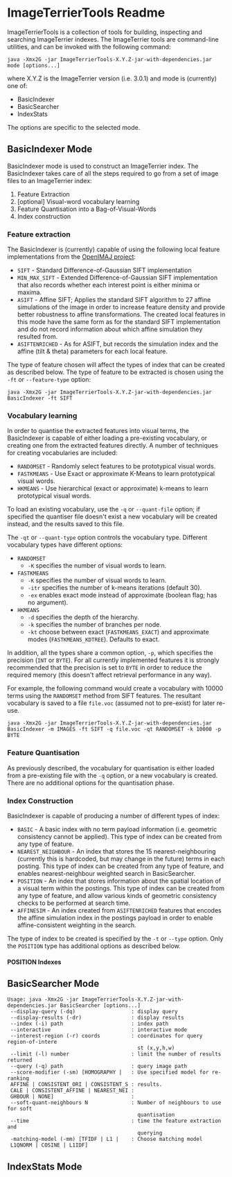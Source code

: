 # ImageTerrierTools Readme #

ImageTerrierTools is a collection of tools for building, inspecting and searching ImageTerrier indexes. The ImageTerrier tools are command-line utilities, and can be invoked with the following command:

	java -Xmx2G -jar ImageTerrierTools-X.Y.Z-jar-with-dependencies.jar mode [options...]

where X.Y.Z is the ImageTerrier version (i.e. 3.0.1) and mode is (currently) one of:

* BasicIndexer
* BasicSearcher
* IndexStats

The options are specific to the selected mode.

## BasicIndexer Mode ##

BasicIndexer mode is used to construct an ImageTerrier index. The BasicIndexer takes care of all the steps required to go from a set of image files to an ImageTerrier index:

1. Feature Extraction
2. [optional] Visual-word vocabulary learning
3. Feature Quantisation into a Bag-of-Visual-Words
4. Index construction

### Feature extraction ###
The BasicIndexer is (currently) capable of using the following local feature implementations from the [OpenIMAJ project](http://www.openimaj.org):

* `SIFT`  -  Standard Difference-of-Gaussian SIFT implementation
* `MIN_MAX_SIFT`  -  Extended Difference-of-Gaussian SIFT implementation that also records whether each interest point is either minima or maxima.
* `ASIFT`  -  Affine SIFT; Applies the standard SIFT algorithm to 27 affine simulations of the image in order to increase feature density and provide better robustness to affine transformations. The created local features in this mode have the same form as for the standard SIFT implementation and do not record information about which affine simulation they resulted from.
* `ASIFTENRICHED`  -  As for ASIFT, but records the simulation index and the affine (tilt & theta) parameters for each local feature.

The type of feature chosen will affect the types of index that can be created as described below. The type of feature to be extracted is chosen using the `-ft` or `--feature-type` option:

	java -Xmx2G -jar ImageTerrierTools-X.Y.Z-jar-with-dependencies.jar BasicIndexer -ft SIFT

### Vocabulary learning ###
In order to quantise the extracted features into visual terms, the BasicIndexer is capable of either loading a pre-existing vocabulary, or creating one from the extracted features directly. A number of techniques for creating vocabularies are included:

* `RANDOMSET`  -  Randomly select features to be prototypical visual words.
* `FASTKMEANS`  -  Use Exact or approximate K-Means to learn prototypical visual words.
* `HKMEANS`  -  Use hierarchical (exact or approximate) k-means to learn prototypical visual words.

To load an existing vocabulary, use the `-q` or `--quant-file` option; if specified the quantiser file doesn't exist a new vocabulary will be created instead, and the results saved to this file.

The `-qt` or `--quant-type` option controls the vocabulary type. Different vocabulary types have different options: 

* `RANDOMSET`
	* `-K` specifies the number of visual words to learn.
* `FASTKMEANS`
	* `-K` specifies the number of visual words to learn.
	* `-itr` specifies the number of k-means iterations (default 30).
	* `-ex` enables exact mode instead of approximate (boolean flag; has no argument).
* `HKMEANS`
	* `-d` specifies the depth of the hierarchy.
	* `-k` specifies the number of branches per node.
	* `-kt` choose between exact (`FASTKMEANS_EXACT`) and approximate modes (`FASTKMEANS_KDTREE`). Defaults to exact.

In addition, all the types share a common option, `-p`, which specifies the precision (`INT` or `BYTE`). For all currently implemented features it is strongly recommended that the precision is set to `BYTE` in order to reduce the required memory (this doesn't affect retrieval performance in any way).

For example, the following command would create a vocabulary with 10000 terms using the `RANDOMSET` method from SIFT features. The resultant vocabulary is saved to a file `file.voc` (assumed not to pre-exist) for later re-use.

	java -Xmx2G -jar ImageTerrierTools-X.Y.Z-jar-with-dependencies.jar BasicIndexer -m IMAGES -ft SIFT -q file.voc -qt RANDOMSET -k 10000 -p BYTE
	
### Feature Quantisation ###
As previously described, the vocabulary for quantisation is either loaded from a pre-existing file with the `-q` option, or a new vocabulary is created. There are no additional options for the quantisation phase.

### Index Construction ###
BasicIndexer is capable of producing a number of different types of index:

* `BASIC` - A basic index with no term payload information (i.e. geometric consistency cannot be applied). This type of index can be created from any type of feature.
* `NEAREST_NEIGHBOUR` - An index that stores the 15 nearest-neighbouring (currently this is hardcoded, but may change in the future) terms in each posting. This type of index can be created from any type of feature, and enables nearest-neighbour weighted search in BasicSearcher.
* `POSITION` - An index that stores information about the spatial location of a visual term within the postings. This type of index can be created from any type of feature, and allow various kinds of geometric consistency checks to be performed at search time.
* `AFFINESIM` - An index created from `ASIFTENRICHED` features that encodes the affine simulation index in the postings payload in order to enable affine-consistent weighting in the search.

The type of index to be created is specified by the `-t` or `--type` option. Only the `POSITION` type has additional options as described below.

#### POSITION Indexes ####



## BasicSearcher Mode ##

	Usage: java -Xmx2G -jar ImageTerrierTools-X.Y.Z-jar-with-dependencies.jar BasicSearcher [options...]
	 --display-query (-dq)                  : display query
	 --display-results (-dr)                : display results
	 --index (-i) path                      : index path
	 --interactive                          : interactive mode
	 --interest-region (-r) coords          : coordinates for query region-of-intere
	                                          st (x,y,h,w)
	 --limit (-l) number                    : limit the number of results returned
	 --query (-q) path                      : query image path
	 --score-modifier (-sm) [HOMOGRAPHY |   : Use specified model for re-ranking
	 AFFINE | CONSISTENT_ORI | CONSISTENT_S : results.
	 CALE | CONSISTENT_AFFINE | NEAREST_NEI :  
	 GHBOUR | NONE]                         :  
	 --soft-quant-neighbours N              : Number of neighbours to use for soft
	                                          quantisation
	 --time                                 : time the feature extraction and
	                                          querying
	 -matching-model (-mm) [TFIDF | L1 |    : Choose matching model
	 L1QNORM | COSINE | L1IDF]

## IndexStats Mode ##

